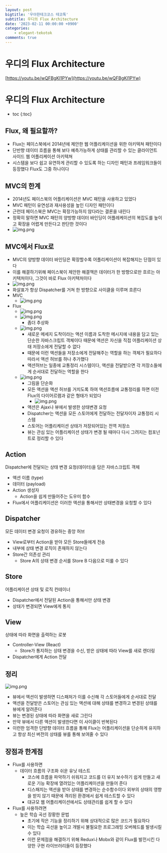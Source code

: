 ```yaml
---
layout: post
bigtitle: '우아한테크코스 테코톡'
subtitle: 우디의 Flux Architecture
date: '2023-02-11 00:00:00 +0900'
categories:
    - elegant-tekotok
comments: true
---
```


# 우디의 Flux Architecture
[https://youtu.be/wQFBgKl1PYw](https://youtu.be/wQFBgKl1PYw)

# 우디의 Flux Architecture
* toc
{:toc}

## Flux, 왜 필요할까?
+ Flux는 페이스북에서 2014년에 제안한 웹 어플리케이션을 위한 아키텍쳐 패턴이다
+ 단반향 데이터 흐름을 통해 보다 예측가능하게 상태를 관리할 수 있는 클라이언트 사이드 웹 어플리케이션 아키텍쳐 
+ 시스템을 보다 쉽고 유연하게 관리할 수 있도록 하는 디자인 패턴과 프레임워크들이 등장했다 Flux도 그중 하나이다 

## MVC의 한계 
+ 2014년도 페이스북의 어플리케이션은 MVC 패턴을 사용하고 있었다 
+ MVC 패턴이 유연성과 재사용성을 높인 디자인 패턴이다
+ 근런데 페이스북은 MVC는 확장가능하지 않다라는 결론을 내린다 
+ 정확히 말하면 MVC 패턴의 양방향 데이터 바인딩이 어플레케이션의 복잡도를 높이고 확장을 어렵게 만든다고 판단한 것이다 
+ ![img.png](../../../assets/img/elegant-tekotok/WOODY-Flux-Architecture.png)

## MVC에서 Flux로
+ MVC의 양방향 데이터 바인딩은 확장할수록 어플리케이션이 복잡해지는 단점이 있다
+ 이를 해결하기위해 페이스북이 제안한 해결책은 데이터가 한 방향으로만 흐르는 아키텍처이다, 그것이 바로 Flux 아키텍처이다 
+ ![img.png](../../../assets/img/elegant-tekotok/WOODY-Flux-Architecture2.png)
+ 화살표가 항상 Dispatcher를 거쳐 한 방향으로 사이클을 이루며 흐른다 
+ MVC
  + ![img.png](../../../assets/img/elegant-tekotok/WOODY-Flux-Architecture3.png)
+ Flux
  + ![img.png](../../../assets/img/elegant-tekotok/WOODY-Flux-Architecture4.png)
  + ![img.png](../../../assets/img/elegant-tekotok/WOODY-Flux-Architecture5.png)
    + 좀더 추상화
  + ![img.png](../../../assets/img/elegant-tekotok/WOODY-Flux-Architecture6.png)
    + 새로운 메세지 도착이라는 액션 이름과 도착한 메시지에 내용을 담고 있는 단순한 자바스크립트 객체이다 때문에 액션은 자신을 직접 어플리케이션 상태 저장소에게 전달할 수 없다 
    + 때문에 이런 액션들을 저장소에게 전달해주는 역할을 하는 객체가 필요하다 따라서 액션 허브를 하나 추가했다 
    + 액션허브는 일종에 교통정리 시스템이다, 액션을 전달받으면 각 저장소들에게 순서대로 전달하는 역할을 한다 
  + ![img.png](../../../assets/img/elegant-tekotok/WOODY-Flux-Architecture7.png)
    + 그림을 단순화 
    + 모든 액션을 액션 허브를 거치도록 하여 액션흐름에 교통정리를 하면 이전 Flux의 다이어르램과 같은 형태가 되었다 
      + ![img.png](../../../assets/img/elegant-tekotok/WOODY-Flux-Architecture2.png)
    + 액션은 Ajax나 뷰에서 발생한 상태변경 요청 
    + Dispatcher는 액션을 모든 스토어에게 전달하는 전달자이자 교통정리 시스템
    + 스토어는 어플리케이션 상태가 저장되어있는 전역 저장소 
    + 뷰는 관심 있는 어플리케이션 상태가 변경 될 때마다 다시 그려지는 컴포넌트로 정리할 수 있다 

## Action
Dispatcher에 전달되는 상태 변경 요청(데이터)을 담은 자바스크립트 객체
+ 액션 이름 (type)
+ 데이터 (payload)
+ Action 생성자
  + Action을 쉽게 만들어주는 도우미 함수
+ Flux에서 어플리케이션은 이러한 액션을 통해서만 상태변경을 요청할 수 있다

## Dispatcher
모든 데이터 변경 요청이 경유하는 중앙 허브
+ View로부터 Action을 받아 모든 Store들에게 전송
+ 내부에 상태 변경 로직이 존재하지 않는다 
+ Store간 의존성 관리
  + Store A의 상태 변경 순서를 Store B 다음으로 미룰 수 있다 

## Store
어플리케이션 상태 및 로직 컨테이너
+ Dispatcher에서 전달된 Action을 통해서만 상태 변경
+ 상태가 변경되면 View에게 통지 

## View
상태에 따라 화면을 출력하는 로봇
+ Controller-View (React)
  + Store가 통지하는 상태 변경을 수신, 받은 상태에 따라 View를 새로 렌더링 
+ Dispatcher에게 Action 전달 

## 정리 
![img.png](../../../assets/img/elegant-tekotok/WOODY-Flux-Architecture8.png)
+ 뷰에서 액션이 발생하면 디스패처가 이를 수신해 각 스토어들에게 순서대로 전달
+ 액션을 전달받은 스토어는 관심 있는 액션에 대해 상태를 변경하고 변경된 상태를 뷰에게 알려준다 
+ 뷰는 변경된 상태에 따라 화면을 새로 그린다 
+ 만약 뷰에서 다른 액션이 발생한다면 이 사이클이 반복된다
+ 이런한 엄격한 단뱡향 데이터 흐름을 통해 Flux는 어플리케이션을 단순하게 유지하고 항상 최신 버전의 상태를 뷰를 통해 보여줄 수 있다 

## 장점과 한계점
+ Flux를 사용하면
  + 데이터 흐름의 구조화 쉬운 유닛 테스트 
    + 코스에 흐름을 파악하기 쉬워지고 코드를 더 유지 보수하기 쉽게 만들고 새로운 기능 확장에 열려있는 어플리케이션을 만들어 준다 
    + 디스패치는 액션을 받아 상태를 변경하는 순수함수이다 외부의 상태의 영향을 받지 않기 때문에 격리된 환경에서 쉽게 테스트할 수 있다 
    + 대규모 웹 어플리케이션에서도 상태관리를 쉽게 할 수 있다 
+ Flux를 사용하려면
  + 높은 학습 곡선 장황한 문법 
    + 초기에 작은 기능을 정리하기 위해 상대적으로 많은 코드가 필요하다 
    + 이는 학습 곡선을 높이고 개발시 불필요한 프로그래밍 오버헤드를 발생시킬 수 있다 
    + 이런 문제점을 해결하기 위해 Redux나 Mobx와 같이 Flux를 발전시킨 다양한 구현 라이브러리들이 등장했다 
